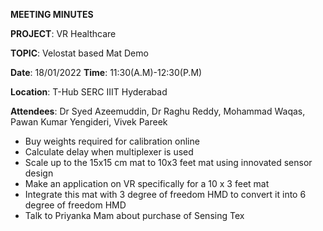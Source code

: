﻿

**MEETING MINUTES**

**PROJECT**: VR Healthcare

**TOPIC**: Velostat based Mat Demo

**Date**: 18/01/2022 **Time**: 11:30(A.M)-12:30(P.M)

**Location**: T-Hub SERC IIIT Hyderabad

**Attendees**: Dr Syed Azeemuddin, Dr Raghu Reddy, Mohammad Waqas, Pawan Kumar Yengideri, Vivek Pareek

 - Buy weights required for calibration online
 - Calculate delay when multiplexer is used
 - Scale up to the 15x15 cm mat to 10x3 feet mat using innovated sensor design
 - Make an application on VR specifically for a 10 x 3 feet mat
 - Integrate this mat with 3 degree of freedom HMD to convert  		  it into 6 degree of freedom HMD
 - Talk to Priyanka Mam about purchase of Sensing Tex



